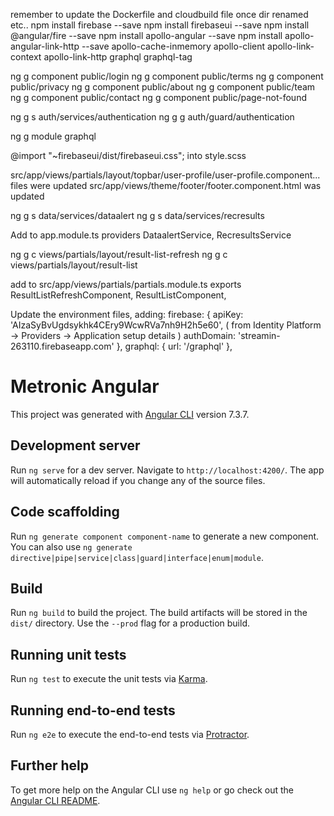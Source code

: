 remember to update the Dockerfile and cloudbuild file once dir renamed etc..
npm install firebase --save
npm install firebaseui --save
npm install @angular/fire --save
npm install apollo-angular --save
npm install apollo-angular-link-http --save
apollo-cache-inmemory
apollo-client
apollo-link-context
apollo-link-http
graphql
graphql-tag

ng g component public/login
ng g component public/terms
ng g component public/privacy
ng g component public/about
ng g component public/team
ng g component public/contact
ng g component public/page-not-found
	
ng g s auth/services/authentication
ng g g auth/guard/authentication
   
ng g module graphql

@import "~firebaseui/dist/firebaseui.css"; into style.scss


src/app/views/partials/layout/topbar/user-profile/user-profile.component... files were updated
src/app/views/theme/footer/footer.component.html was updated

ng g s data/services/dataalert
ng g s data/services/recresults

Add to app.module.ts providers
		DataalertService,
		RecresultsService
		
		
ng g c views/partials/layout/result-list-refresh
ng g c views/partials/layout/result-list

add to src/app/views/partials/partials.module.ts exports
		ResultListRefreshComponent,
		ResultListComponent,

Update the environment files, adding:
	firebase: {
		apiKey: 'AIzaSyBvUgdsykhk4CEry9WcwRVa7nh9H2h5e60',   ( from Identity Platform -> Providers -> Application setup details )
		authDomain: 'streamin-263110.firebaseapp.com'
	},
	graphql: {
		url: '/graphql'
	},
	
# Metronic Angular

This project was generated with [Angular CLI](https://github.com/angular/angular-cli) version 7.3.7.

## Development server

Run `ng serve` for a dev server. Navigate to `http://localhost:4200/`. The app will automatically reload if you change any of the source files.

## Code scaffolding

Run `ng generate component component-name` to generate a new component. You can also use `ng generate directive|pipe|service|class|guard|interface|enum|module`.

## Build

Run `ng build` to build the project. The build artifacts will be stored in the `dist/` directory. Use the `--prod` flag for a production build.

## Running unit tests

Run `ng test` to execute the unit tests via [Karma](https://karma-runner.github.io).

## Running end-to-end tests

Run `ng e2e` to execute the end-to-end tests via [Protractor](http://www.protractortest.org/).

## Further help

To get more help on the Angular CLI use `ng help` or go check out the [Angular CLI README](https://github.com/angular/angular-cli/blob/master/README.md).
